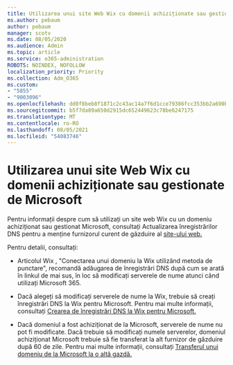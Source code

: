 ```yaml
---
title: Utilizarea unui site Web Wix cu domenii achiziționate sau gestionate de Microsoft
ms.author: pebaum
author: pebaum
manager: scotv
ms.date: 08/05/2020
ms.audience: Admin
ms.topic: article
ms.service: o365-administration
ROBOTS: NOINDEX, NOFOLLOW
localization_priority: Priority
ms.collection: Adm_O365
ms.custom:
- "5855"
- "9003096"
ms.openlocfilehash: dd0f8beb8f1871c2c43ac14a7f6d1cce79386fcc353bb2a690ba184904ca5857
ms.sourcegitcommit: b5f7da89a650d2915dc652449623c78be6247175
ms.translationtype: MT
ms.contentlocale: ro-RO
ms.lasthandoff: 08/05/2021
ms.locfileid: "54083746"
---
```

# <a name="using-a-wix-website-with-microsoft-purchased-or-managed-domains"></a>Utilizarea unui site Web Wix cu domenii achiziționate sau gestionate de Microsoft

Pentru informații despre cum să utilizați un site web Wix cu un domeniu achiziționat sau gestionat Microsoft, consultați Actualizarea înregistrărilor DNS pentru a menține furnizorul curent de găzduire al [site-ului web.](https://docs.microsoft.com/microsoft-365/admin/dns/update-dns-records-to-retain-current-hosting-provider)

Pentru detalii, consultați: 

- Articolul Wix , "Conectarea unui domeniu la Wix utilizând metoda de punctare", recomandă adăugarea de înregistrări DNS după cum se arată în linkul de mai sus, în loc să modificați serverele de nume atunci când utilizați Microsoft 365.

- Dacă alegeți să modificați serverele de nume la Wix, trebuie să creați înregistrări DNS la Wix pentru Microsoft. Pentru mai multe informații, consultați [Crearea de înregistrări DNS la Wix pentru Microsoft.](https://docs.microsoft.com/microsoft-365/admin/dns/create-dns-records-at-wix)

- Dacă domeniul a fost achiziționat de la Microsoft, serverele de nume nu pot fi modificate. Dacă trebuie să modificați numele serverelor, domeniul achiziționat Microsoft trebuie să fie transferat la alt furnizor de găzduire după 60 de zile. Pentru mai multe informații, consultați [Transferul unui domeniu de la Microsoft la o altă gazdă.](https://docs.microsoft.com/microsoft-365/admin/get-help-with-domains/transfer-a-domain-from-microsoft-to-another-host)
